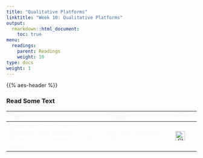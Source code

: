 ```yaml
---
title: "Qualitative Platforms"
linktitle: "Week 10: Qualitative Platforms"
output:
  rmarkdown::html_document:
    toc: true
menu:
  readings:
    parent: Readings
    weight: 10
type: docs
weight: 1
---
```


<script src="/rmarkdown-libs/kePrint/kePrint.js"></script>

<link href="/rmarkdown-libs/lightable/lightable.css" rel="stylesheet" />

{{% aes-header %}}

### Read Some Text

<center>
<table class=" lightable-paper" style="font-family: &quot;Arial Narrow&quot;, arial, helvetica, sans-serif; width: auto !important; margin-left: auto; margin-right: auto;">
<thead>
<tr>
<th style="text-align:left;color: #f7f7f7 !important;background-color: transparent !important;vertical-align: middle !important;">
Title
</th>
<th style="text-align:left;color: #f7f7f7 !important;background-color: transparent !important;vertical-align: middle !important;">
Citation
</th>
<th style="text-align:center;color: #f7f7f7 !important;background-color: transparent !important;vertical-align: middle !important;">
Link
</th>
</tr>
</thead>
<tbody>
<tr>
<td style="text-align:left;width: 40em; color: #f7f7f7 !important;background-color: transparent !important;vertical-align: middle !important;">
<i>Qualitative Data Analysis: Choosing QDA Software - Resources for Comparing QDA Tools</i>
</td>
<td style="text-align:left;width: 20em; color: #f7f7f7 !important;background-color: transparent !important;vertical-align: middle !important;">
New York University (2022)
</td>
<td style="text-align:center;width: 10em; color: #f7f7f7 !important;background-color: transparent !important;vertical-align: middle !important;">
<a href="https://guides.nyu.edu/QDA/comparison" target="_blank"><img src="/logos/webpage-ico.png" alt="Slack icon" width="25px"></a>
</td>
</tr>
</tbody>
</table>
</center>
